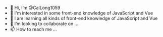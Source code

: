 - 👋 Hi, I’m @CaILong1059
- 👀 I'm interested in some front-end knowledge of JavaScript and Vue
- 🌱 I am learning all kinds of front-end knowledge of JavaScript and Vue
- 💞️ I’m looking to collaborate on ...
- 📫 How to reach me ...

<!---
CaILong1059/CaILong1059 is a ✨ special ✨ repository because its `README.md` (this file) appears on your GitHub profile.
You can click the Preview link to take a look at your changes.
--->
